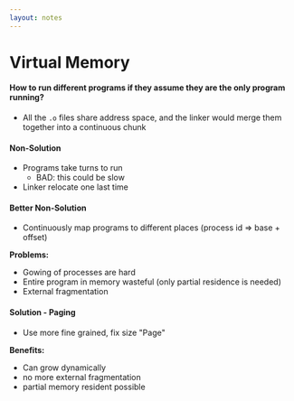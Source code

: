 ```yaml
---
layout: notes
---
```


# Virtual Memory 

#### How to run different programs if they assume they are the only program running?

- All the `.o` files share address space, and the linker would merge them together into a continuous chunk 



#### Non-Solution 

- Programs take turns to run 
  - BAD: this could be slow
- Linker relocate one last time 



#### Better Non-Solution

- Continuously map programs to different places (process id => base + offset)

**Problems:** 

- Gowing of processes are hard 
- Entire program in memory wasteful (only partial residence is needed) 
- External fragmentation 



#### Solution - Paging 

- Use more fine grained, fix size "Page" 

**Benefits:** 

- Can grow dynamically 
- no more external fragmentation 
- partial memory resident possible 




